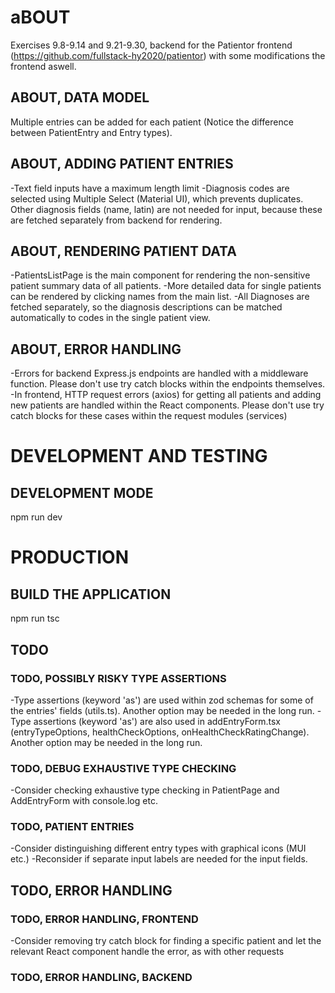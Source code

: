 # aBOUT
Exercises 9.8-9.14 and 9.21-9.30, backend for the Patientor frontend (https://github.com/fullstack-hy2020/patientor) with some modifications the frontend aswell.


## ABOUT, DATA MODEL

Multiple entries can be added for each patient (Notice the difference between PatientEntry and Entry types).


## ABOUT, ADDING PATIENT ENTRIES

-Text field inputs have a maximum length limit
-Diagnosis codes are selected using Multiple Select (Material UI), which prevents duplicates. Other diagnosis fields (name, latin) are not needed for input, because these are fetched separately from backend for rendering. 

## ABOUT, RENDERING PATIENT DATA

-PatientsListPage is the main component for rendering the non-sensitive patient summary data of all patients.
-More detailed data for single patients can be rendered by clicking names from the main list. 
-All Diagnoses are fetched separately, so the diagnosis descriptions can be matched automatically to codes in the single patient view.


## ABOUT, ERROR HANDLING

-Errors for backend Express.js endpoints are handled with a middleware function. Please don't use try catch blocks within the endpoints themselves.
-In frontend, HTTP request errors (axios) for getting all patients and adding new patients are handled within the React components. Please don't use try catch blocks for these cases within the request modules (services)

# DEVELOPMENT AND TESTING

## DEVELOPMENT MODE
npm run dev

# PRODUCTION

## BUILD THE APPLICATION
npm run tsc


## TODO

### TODO, POSSIBLY RISKY TYPE ASSERTIONS
-Type assertions (keyword 'as') are used within zod schemas for some of the entries' fields (utils.ts). Another option may be needed in the long run.
-Type assertions (keyword 'as') are also used in addEntryForm.tsx (entryTypeOptions, healthCheckOptions, onHealthCheckRatingChange). Another option may be needed in the long run.
### TODO, DEBUG EXHAUSTIVE TYPE CHECKING
-Consider checking exhaustive type checking in PatientPage and AddEntryForm with console.log etc.
### TODO, PATIENT ENTRIES 
-Consider distinguishing different entry types with graphical icons (MUI etc.)
-Reconsider if separate input labels are needed for the input fields.

## TODO, ERROR HANDLING
### TODO, ERROR HANDLING, FRONTEND
-Consider removing try catch block for finding a specific patient and let the relevant React component handle the error, as with other requests
### TODO, ERROR HANDLING, BACKEND



